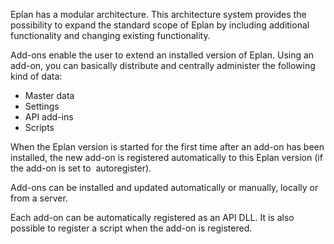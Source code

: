 Eplan has a modular architecture. This architecture system provides the possibility to expand the standard scope of Eplan by including additional functionality and changing existing functionality.

Add-ons enable the user to extend an installed version of Eplan. Using an add-on, you can basically distribute and centrally administer the following kind of data:

* Master data
* Settings
* API add-ins
* Scripts

When the Eplan version is started for the first time after an add-on has been installed, the new add-on is registered automatically to this Eplan version (if the add-on is set to  autoregister).

Add-ons can be installed and updated automatically or manually, locally or from a server.

Each add-on can be automatically registered as an API DLL. It is also possible to register a script when the add-on is registered.